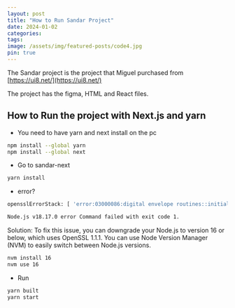 ```yaml
---
layout: post
title: "How to Run Sandar Project"
date: 2024-01-02
categories: 
tags: 
image: /assets/img/featured-posts/code4.jpg
pin: true
---
```



The Sandar project is the project that Miguel purchased from [https://ui8.net/](https://ui8.net/)

The project has the figma, HTML and React files.

## How to Run the project with Next.js and yarn

- You need to have yarn and next install on the pc

```bash
npm install --global yarn
npm install --global next
```

- Go to sandar-next

```bash
yarn install
```

- error?

```bash
opensslErrorStack: [ 'error:03000086:digital envelope routines::initialization error' ], library: 'digital envelope routines', reason: 'unsupported', code: 'ERR_OSSL_EVP_UNSUPPORTED' }

Node.js v18.17.0 error Command failed with exit code 1.
```

Solution:
To fix this issue, you can downgrade your Node.js to version 16 or below, which uses OpenSSL 1.1.1. You can use Node Version Manager (NVM) to easily switch between Node.js versions.


```bash
nvm install 16
nvm use 16
```

- Run

```bash
yarn built
yarn start
```